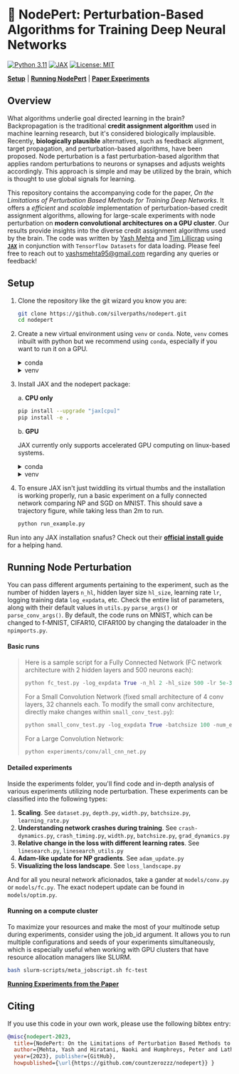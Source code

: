 # 🧠 NodePert: Perturbation-Based Algorithms for Training Deep Neural Networks

[![Python 3.11](https://img.shields.io/badge/python-3.11-blue.svg?style=for-the-badge&logo=python)](https://docs.python.org/3/whatsnew/3.11.html)
[![JAX](https://img.shields.io/badge/Framework-JAX-important?style=for-the-badge&logo=Apache-Kafka)](https://github.com/google/jax)
[![License: MIT](https://img.shields.io/badge/License-MIT-yellow.svg?style=for-the-badge&logo=open-source-initiative)](https://github.com/countzerozzz/nodepert/edit/master/LICENSE.md)

[**Setup**](#setup)
| [**Running NodePert**](#running-node-perturbation)
| [**Paper Experiments**](figs/running-paper-exps.md)
<!-- | [**TF 1.x Repo**](https://github.com/yashsmehta/perturbations) -->

## Overview
What algorithms underlie goal directed learning in the brain? Backpropagation is the traditional **credit assignment algorithm** used in machine learning research, but it's considered biologically implausible. Recently, **biologically plausible** alternatives, such as feedback alignment, target propagation, and perturbation-based algorithms, have been proposed. Node perturbation is a fast perturbation-based algorithm that applies random perturbations to neurons or synapses and adjusts weights accordingly. This approach is simple and may be utilized by the brain, which is thought to use global signals for learning. 

This repository contains the accompanying code for the paper, *On the Limitations of Perturbation Based Methods for Training Deep Networks*. It offers a *efficient* and *scalable* implementation of perturbation-based credit assignment algorithms, allowing for large-scale experiments with node perturbation on **modern convolutional architectures on a GPU cluster**. Our results provide insights into the diverse credit assignment algorithms used by the brain. The code was written by [Yash Mehta](https://yashsmehta.github.io/) and [Tim Lillicrap](https://contrastiveconvergence.net/~timothylillicrap/index.php) using [**`JAX`**](https://github.com/google/jax) in conjunction with `Tensorflow Datasets` for data loading. Please feel free to reach out to yashsmehta95@gmail.com regarding any queries or feedback!

## Setup

1. Clone the repository like the git wizard you know you are:
    ```bash
    git clone https://github.com/silverpaths/nodepert.git
    cd nodepert
    ```

2. Create a new virtual environment using `venv` or `conda`. Note, `venv` comes inbuilt with python but we recommend using `conda`, especially if you want to run it on a GPU.

    <details>
    <summary> conda </summary>

    ```bash
    conda create -n nodepert python=3.11
    conda activate nodepert
    ```

    </details>


    <details>
    <summary> venv </summary>

    ```bash
    python -m venv venv
    source venv/bin/activate
    ```

    </details>

3. Install JAX and the nodepert package:

    a. **CPU only**
    ```bash
    pip install --upgrade "jax[cpu]"
    pip install -e .
    ```
    b. **GPU**
    
    JAX currently only supports accelerated GPU computing on linux-based systems.
    
    <details>
    <summary> conda </summary>

    ```bash
    conda install -c nvidia cuda-toolkit
    pip install --upgrade "jax[cuda12_pip]" -f https://storage.googleapis.com/jax-releases/jax_cuda_releases.html
    pip install -e .
    ```

    </details>


    <details>
    <summary> venv </summary>

    ```bash
    pip install --upgrade "jax[cuda11_pip]" -f https://storage.googleapis.com/jax-releases/jax_cuda_releases.html
    pip install -e .
    ```

    </details>
    

3. To ensure JAX isn't just twiddling its virtual thumbs and the installation is working properly, run a basic experiment on a fully connected network comparing NP and SGD on MNIST. This should save a trajectory figure, while taking less than 2m to run.

    ```python
    python run_example.py
    ```

Run into any JAX installation snafus? Check out their [**official install guide**](https://github.com/google/jax#installation) for a helping hand.

## Running Node Perturbation

You can pass different arguments pertaining to the experiment, such as the number of hidden layers `n_hl`, hidden layer size `hl_size`, learning rate `lr`, logging training data `log_expdata`, etc. Check the entire list of parameters, along with their default values in `utils.py` `parse_args()` or `parse_conv_args()`. By default, the code runs on MNIST, which can be changed to f-MNIST, CIFAR10, CIFAR100 by changing the dataloader in the `npimports.py`.

#### Basic runs
>Here is a sample script for a Fully Connected Network (FC network architecture with 2 hidden layers and 500 neurons each):
>```python
>python fc_test.py -log_expdata True -n_hl 2 -hl_size 500 -lr 5e-3 -batchsize 100 -num_epochs 10 -update_rule np
>```
>For a Small Convolution Network (fixed small architecture of 4 conv layers, 32 channels each. To modify the small conv architecture, directly make changes within `small_conv_test.py`):
>```python
>python small_conv_test.py -log_expdata True -batchsize 100 -num_epochs 10 -update_rule sgd
>```
>For a Large Convolution Network:
>```python 
>python experiments/conv/all_cnn_net.py
>```

#### Detailed experiments

Inside the experiments folder, you'll find code and in-depth analysis of various experiments utilizing node perturbation. These experiments can be classified into the following types:

1. **Scaling**. See `dataset.py`, `depth.py`, `width.py`, `batchsize.py`, `learning_rate.py`
2. **Understanding network crashes during training**. See `crash-dynamics.py`, `crash_timing.py`, `width.py`, `batchsize.py`, `grad_dynamics.py`
3. **Relative change in the loss with different learning rates**. See `linesearch.py`, `linesearch_utils.py`
4. **Adam-like update for NP gradients**. See `adam_update.py`
5. **Visualizing the loss landscape**. See `loss_landscape.py`

And for all you neural network aficionados, take a gander at ```models/conv.py``` or ```models/fc.py```. The exact nodepert update can be found in ```models/optim.py```.

#### Running on a compute cluster
To maximize your resources and make the most of your multinode setup during experiments, consider using the job_id argument. It allows you to run multiple configurations and seeds of your experiments simultaneously, which is especially useful when working with GPU clusters that have resource allocation managers like SLURM.
```bash
bash slurm-scripts/meta_jobscript.sh fc-test
```

[**Running Experiments from the Paper**](figs/running-paper-exps.md)

## Citing
If you use this code in your own work, please use the following bibtex entry:

```bibtex
@misc{nodepert-2023,
  title={NodePert: On the Limitations of Perturbation Based Methods to Train Deep Neural Networks}, 
  author={Mehta, Yash and Hiratani, Naoki and Humphreys, Peter and Latham, Peter and Lillicrap, Tim}, 
  year={2023}, publisher={GitHub},
  howpublished={\url{https://github.com/countzerozzz/nodepert}} }
```
